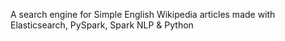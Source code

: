 A search engine for Simple English Wikipedia articles made with Elasticsearch, PySpark, Spark NLP & Python
